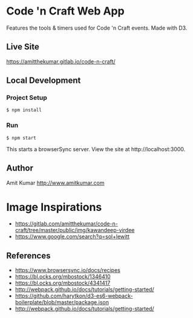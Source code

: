 # Code 'n Craft Web App
Features the tools & timers used for Code 'n Craft events. Made with D3.


## Live Site
https://amitthekumar.gitlab.io/code-n-craft/


## Local Development

### Project Setup

``` shell
$ npm install
```

### Run

``` shell
$ npm start
```
This starts a browserSync server. View the site at http://localhost:3000.


## Author
Amit Kumar
http://www.amitkumar.com

# Image Inspirations
- https://gitlab.com/amitthekumar/code-n-craft/tree/master/public/img/kawandeep-virdee
- https://www.google.com/search?q=sol+lewitt

## References
- https://www.browsersync.io/docs/recipes
- https://bl.ocks.org/mbostock/1346410
- https://bl.ocks.org/mbostock/4341417
- http://webpack.github.io/docs/tutorials/getting-started/
- https://github.com/harytkon/d3-es6-webpack-boilerplate/blob/master/package.json
- http://webpack.github.io/docs/tutorials/getting-started/
